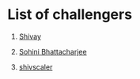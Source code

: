 # List of challengers
1. [Shivay](https://github.com/shivaylamba)

2. [Sohini Bhattacharjee](https://github.com/Sohini3018)

3. [shivscaler](http://github.com/shivscaler)

